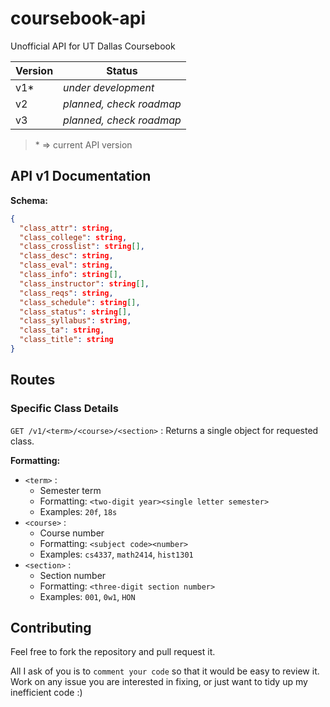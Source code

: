 # coursebook-api

Unofficial API for UT Dallas Coursebook

| Version | Status                   |
| ------- | ------------------------ |
| v1\*    | _under development_      |
| v2      | _planned, check roadmap_ |
| v3      | _planned, check roadmap_ |

> \* => current API version

## API v1 Documentation

**Schema:**

```json
{
  "class_attr": string,
  "class_college": string,
  "class_crosslist": string[],
  "class_desc": string,
  "class_eval": string,
  "class_info": string[],
  "class_instructor": string[],
  "class_reqs": string,
  "class_schedule": string[],
  "class_status": string[],
  "class_syllabus": string,
  "class_ta": string,
  "class_title": string
}
```

## Routes

### Specific Class Details

`GET /v1/<term>/<course>/<section>` : Returns a single object for requested class.

**Formatting:**

- `<term>` :
  - Semester term
  - Formatting: `<two-digit year><single letter semester>`
  - Examples: `20f`, `18s`
- `<course>` :
  - Course number
  - Formatting: `<subject code><number>`
  - Examples: `cs4337`, `math2414`, `hist1301`
- `<section>` :
  - Section number
  - Formatting: `<three-digit section number>`
  - Examples: `001`, `0w1`, `HON`

## Contributing

Feel free to fork the repository and pull request it.

All I ask of you is to `comment your code` so that it would be easy to review it. Work on any issue you are interested in fixing, or just want to tidy up my inefficient code :)
